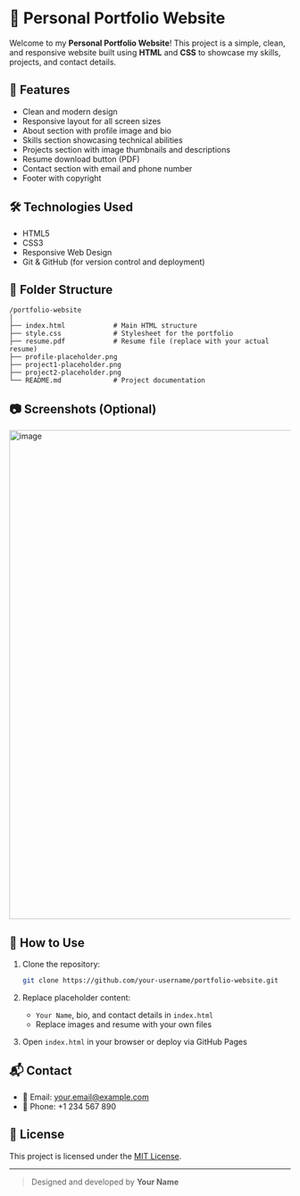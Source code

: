 # 💼 Personal Portfolio Website

Welcome to my **Personal Portfolio Website**! This project is a simple, clean, and responsive website built using **HTML** and **CSS** to showcase my skills, projects, and contact details.

## 🚀 Features

- Clean and modern design
- Responsive layout for all screen sizes
- About section with profile image and bio
- Skills section showcasing technical abilities
- Projects section with image thumbnails and descriptions
- Resume download button (PDF)
- Contact section with email and phone number
- Footer with copyright

## 🛠️ Technologies Used

- HTML5
- CSS3
- Responsive Web Design
- Git & GitHub (for version control and deployment)

## 📁 Folder Structure

```
/portfolio-website
│
├── index.html            # Main HTML structure
├── style.css             # Stylesheet for the portfolio
├── resume.pdf            # Resume file (replace with your actual resume)
├── profile-placeholder.png
├── project1-placeholder.png
├── project2-placeholder.png
└── README.md             # Project documentation
```

## 📷 Screenshots (Optional)

<img width="1919" height="876" alt="image" src="https://github.com/user-attachments/assets/7f04e595-8c59-434b-b212-5c771b5b8097" />



## 📄 How to Use

1. Clone the repository:
   ```bash
   git clone https://github.com/your-username/portfolio-website.git
   ```

2. Replace placeholder content:
   - `Your Name`, bio, and contact details in `index.html`
   - Replace images and resume with your own files

3. Open `index.html` in your browser or deploy via GitHub Pages

## 📬 Contact

- 📧 Email: your.email@example.com
- 📱 Phone: +1 234 567 890

## 📝 License

This project is licensed under the [MIT License](LICENSE).

---

> Designed and developed by **Your Name**
